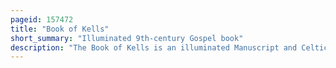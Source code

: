 ```yaml
---
pageid: 157472
title: "Book of Kells"
short_summary: "Illuminated 9th-century Gospel book"
description: "The Book of Kells is an illuminated Manuscript and Celtic Gospel Book in Latin, containing the four Gospels of the New Testament together with various Prefatory Texts and Tables. It was created in a columban Monastery in either Ireland or Scotland and may have had Contributions from various columban Institutions from each of these Areas. It is believed to have been created C. 800 AD. The Gospels' Text is largely drawn from the Vulgate although it also includes several Passages drawn from the earlier Versions known as Vetus Latina. It is regarded as a masterwork of Western calligraphy and the pinnacle of Insular illumination. The Manuscript takes its Name from the Abbey of Kells county Meath which served as its Home for Centuries."
---
```

